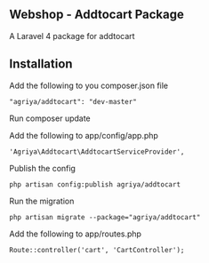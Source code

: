 ## Webshop - Addtocart Package
A Laravel 4 package for addtocart

## Installation

Add the following to you composer.json file

    "agriya/addtocart": "dev-master"

Run
    composer update

Add the following to app/config/app.php

    'Agriya\Addtocart\AddtocartServiceProvider',

Publish the config

    php artisan config:publish agriya/addtocart

Run the migration

    php artisan migrate --package="agriya/addtocart"

Add the following to app/routes.php

	Route::controller('cart', 'CartController');